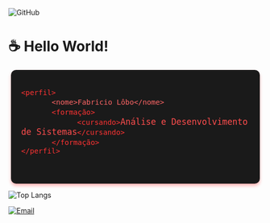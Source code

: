 ![GitHub](https://img.shields.io/badge/GitHub-Techi--fl-181717?logo=github&style=social)

# ☕ Hello World! 

<div style="background-color: #1a1a1a; padding: 20px; border-radius: 10px; max-width: 90%; margin: auto; font-family: 'Courier New', monospace; color: #ff4d4d; box-shadow: 0 4px 6px rgba(255, 0, 0, 0.3);">
  <pre style="font-size: 1.2em; white-space: pre-wrap; word-wrap: break-word;">
<code style="color: #ff3333;">&lt;perfil&gt;</code>
      <code style="color: #ff6666;">&lt;nome&gt;Fabricio Lôbo&lt;/nome&gt;</code>
      <code style="color: #ff3333;">&lt;formação&gt;</code>
           <code style="color: #ff3333;">&lt;cursando&gt;</code>Análise e Desenvolvimento de Sistemas<code style="color: #ff3333;">&lt;/cursando&gt;</code>
      <code style="color: #ff3333;">&lt;/formação&gt;</code>
<code style="color: #ff3333;">&lt;/perfil&gt;</code>
  </pre>
</div>

![Top Langs](https://github-readme-stats.vercel.app/api/top-langs/?username=Techi-fl&layout=compact)




<a href="mailto:fabricioloboxyz@gmail.com">
  <img src="https://img.shields.io/badge/Email-D14836?style=flat&logo=gmail&logoColor=white" alt="Email">
</a>



